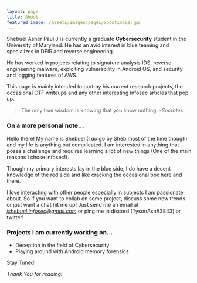 ```yaml
---
layout: page
title: About
featured_image: /assets/images/pages/aboutImage.jpg
---
```


Shebuel Asher Paul J is currently a graduate **Cybersecurity** student in the University of Maryland. He has an avid interest in blue teaming and specializes in DFIR and reverse engineering. 

He has worked in projects relating to signature analysis IDS, reverse engineering malware, exploiting vulnerability in Android OS, and security and logging features of AWS.

This page is mainly intended to portray his current research projects, the occasional CTF writeups and any other interesting Infosec articles that pop up.




>The only true wisdom is knowing that you know nothing. <cite>-Socrates</cite>

### On a more personal note...

Hello there! My name is Shebuel (I *do* go by Sheb most of the time though) and my life is anything but complicated. I am interested in anything that poses a challenge and requires learning a lot of new things (One of the main reasons I chose infosec!). 

Though my primary interests lay in the blue side, I do have a decent knowledge of the red side and like cracking the occasional box here and there. 

I love interacting with other people especially in subjects I am passionate about. So if you want to collab on some project, discuss some new trends or just want a chat hit me up! Just send me an email at *jshebuel.infosec@gmail.com* or ping me in discord (TysonAsh#3843) or twitter!

### Projects I am currently working on...

- Deception in the field of Cybersecurity
- Playing around with Android memory forensics

Stay Tuned!

*Thank You for reading!*